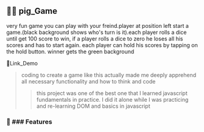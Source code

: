 ## 🧑‍💻 pig_Game
very fun game you can play with your freind.player at position left start a game.(black background shows who's turn is it).each player rolls a dice until get 100 score to win, if a player rolls a dice to zero he loses all his scores and has to start again.
each player can hold his scores by tapping on the hold button. winner gets the green background

🔗Link_Demo

> coding to create a game like this actually made me deeply apprehend all necessary functionality and how to think and code
>> this project was one of the best one that I learned javascript fundamentals in practice.
I did it alone while I was practicing and re-learning DOM and basics in javascript

### 🚀  ###  Features


